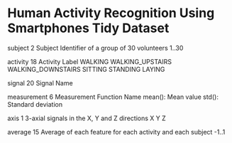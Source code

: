 # Human Activity Recognition Using Smartphones Tidy Dataset

subject 2
  Subject Identifier of a group of 30 volunteers
    1..30
    
activity  18
  Activity Label
    WALKING
    WALKING_UPSTAIRS
    WALKING_DOWNSTAIRS
    SITTING
    STANDING
    LAYING

signal  20
  Signal Name

measurement 6
  Measurement Function Name
    mean(): Mean value
    std():  Standard deviation

axis 1
  3-axial signals in the X, Y and Z directions
    X
    Y
    Z

average 15
  Average of each feature for each activity and each subject
  -1..1

